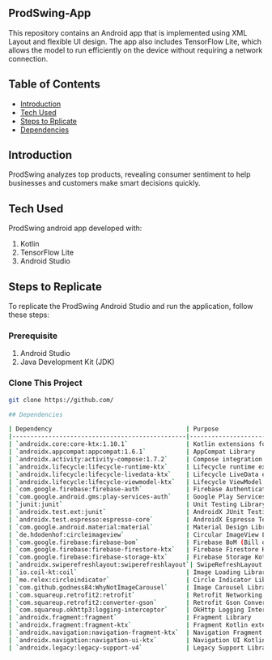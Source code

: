 ## ProdSwing-App
This repository contains an Android app that is implemented using XML Layout and flexible UI design. The app also includes TensorFlow Lite, which allows the model to run efficiently on the device without requiring a network connection.

## Table of Contents
* [Introduction](#introduction)
* [Tech Used](#tech-used)
* [Steps to Rplicate](#steps-to-replicate)
* [Dependencies](#dependencies)


## Introduction
ProdSwing analyzes top products, revealing consumer sentiment to help businesses and customers make smart decisions quickly.

## Tech Used
ProdSwing android app developed with:
1. Kotlin
2. TensorFlow Lite
3. Android Studio

## Steps to Replicate
To replicate the ProdSwing Android Studio and run the application, follow these steps:

### Prerequisite
1. Android Studio
2. Java Development Kit (JDK)

### Clone This Project
```bash
git clone https://github.com/

## Dependencies

| Dependency                                     | Purpose                                         |
|------------------------------------------------|-------------------------------------------------|
| `androidx.core:core-ktx:1.10.1`                | Kotlin extensions for Android Core              |
| `androidx.appcompat:appcompat:1.6.1`           | AppCompat Library                               |
| `androidx.activity:activity-compose:1.7.2`     | Compose integration with Activity               |
| `androidx.lifecycle:lifecycle-runtime-ktx`     | Lifecycle runtime extensions                    |
| `androidx.lifecycle:lifecycle-livedata-ktx`    | Lifecycle LiveData extensions                   |
| `androidx.lifecycle:lifecycle-viewmodel-ktx`   | Lifecycle ViewModel extensions                  |
| `com.google.firebase:firebase-auth`            | Firebase Authentication                         |
| `com.google.android.gms:play-services-auth`    | Google Play Services Authentication             |
| `junit:junit`                                  | Unit Testing Library                            |
| `androidx.test.ext:junit`                      | AndroidX JUnit Testing Library                  |
| `androidx.test.espresso:espresso-core`         | AndroidX Espresso Testing Library               |
| `com.google.android.material:material`         | Material Design Library                         |
| `de.hdodenhof:circleimageview`                 | Circular ImageView Library                      |
| `com.google.firebase:firebase-bom`             | Firebase BoM (Bill of Materials)                |
| `com.google.firebase:firebase-firestore-ktx`   | Firebase Firestore Kotlin extensions            |
| `com.google.firebase:firebase-storage-ktx`     | Firebase Storage Kotlin extensions              |
| `androidx.swiperefreshlayout:swiperefreshlayout`| SwipeRefreshLayout Library                      |
| `io.coil-kt:coil`                              | Image Loading Library                           |
| `me.relex:circleindicator`                     | Circle Indicator Library                        |
| `com.github.godness84:WhyNotImageCarousel`     | Image Carousel Library                          |
| `com.squareup.retrofit2:retrofit`              | Retrofit Networking Library                     |
| `com.squareup.retrofit2:converter-gson`        | Retrofit Gson Converter                         |
| `com.squareup.okhttp3:logging-interceptor`     | OkHttp Logging Interceptor                      |
| `androidx.fragment:fragment`                   | Fragment Library                                |
| `androidx.fragment:fragment-ktx`               | Fragment Kotlin extensions                      |
| `androidx.navigation:navigation-fragment-ktx`  | Navigation Fragment Kotlin extensions           |
| `androidx.navigation:navigation-ui-ktx`        | Navigation UI Kotlin extensions                 |
| `androidx.legacy:legacy-support-v4`            | Legacy Support Library v4                       |

